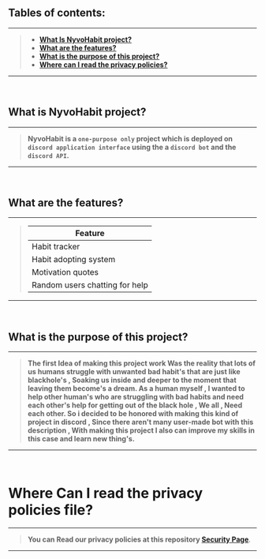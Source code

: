 ## Tables of contents:
---
> -  [**What Is NyvoHabit project?**](#what-is-nyvohabit-project)
> -  [**What are the features?**](#what-are-the-features)
> -  [**What is the purpose of this project?**](#what-is-the-purpose-of-this-project)
> -  [**Where can I read the privacy policies?**](#where-can-i-read-the-privacy-policies-file)
---


<br>


## What is NyvoHabit project?
---
 > **NyvoHabit is a ```one-purpose only``` project which is deployed on ```discord application interface``` using the a ```discord bot``` and the ```discord API```.**
---

<br>

## What are the features?
---
 > | Feature |
 > | ------- |
 > | Habit tracker | 
 > | Habit adopting system |
 > | Motivation quotes |
 > | Random users chatting for help |
---


<br>


## What is the purpose of this project?
---
 > **The first Idea of making this project work Was the reality that lots of us humans struggle with unwanted bad habit's that are just like blackhole's , Soaking us inside and deeper to
 > the moment that leaving them become's a dream.
 > As a human myself , I wanted to help other human's who are struggling with bad habits and need each other's help for getting out of the black hole , We all , Need each other.
 > So i decided to be honored with making this kind of project in discord , Since there aren't many user-made bot with this description , With making this project I also can improve my skills in this 
 > case and learn new thing's.**
---


<br>


# Where Can I read the privacy policies file?
---
> **You can Read our privacy policies at this repository [**Security Page**](https://github.com/KhodeNima/NyvoHabit/security/policy)**.
---


<br>

